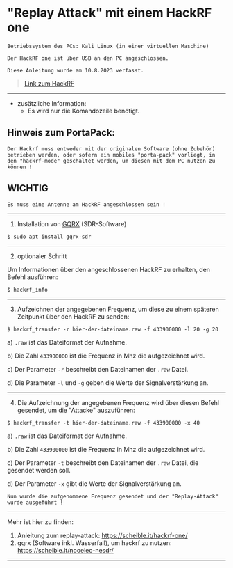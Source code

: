 # "Replay Attack" mit einem HackRF one


`Betriebssystem des PCs: Kali Linux (in einer virtuellen Maschine)`

`Der HackRF one ist über USB an den PC angeschlossen.`

`Diese Anleitung wurde am 10.8.2023 verfasst.`


> [Link zum HackRF](https://greatscottgadgets.com/hackrf/one/)


----------------------------------------------------------------------------------------------------------------


- zusätzliche Information:
	- Es wird nur die Komandozeile benötigt.


## Hinweis zum PortaPack:
`Der Hackrf muss entweder mit der originalen Software (ohne Zubehör) betrieben werden, oder sofern ein mobiles "porta-pack" vorliegt,
in den "hackrf-mode" geschaltet werden, um diesen mit dem PC nutzen zu können !`

## WICHTIG
`Es muss eine Antenne am HackRF angeschlossen sein !`


----------------------------------------------------------------------------------------------------------------


1. Installation von [GQRX](https://www.gqrx.dk/) (SDR-Software)

```
$ sudo apt install gqrx-sdr
```


----------------------------------------------------------------------------------------------------------------


2. optionaler Schritt

Um Informationen über den angeschlossenen HackRF zu erhalten, den Befehl ausführen:

```
$ hackrf_info
```


----------------------------------------------------------------------------------------------------------------


3. Aufzeichnen der angegebenen Frequenz, um diese zu einem späteren Zeitpunkt über den HackRF zu senden:

```
$ hackrf_transfer -r hier-der-dateiname.raw -f 433900000 -l 20 -g 20
```

a) `.raw` ist das Dateiformat der Aufnahme.

b) Die Zahl `433900000` ist die Frequenz in Mhz die aufgezeichnet wird.

c) Der Parameter `-r` beschreibt den Dateinamen der `.raw` Datei.

d) Die Parameter `-l` und `-g` geben die Werte der Signalverstärkung an.


----------------------------------------------------------------------------------------------------------------


4. Die Aufzeichnung der angegebenen Frequenz wird über diesen Befehl gesendet, um die "Attacke" auszuführen:

```
$ hackrf_transfer -t hier-der-dateiname.raw -f 433900000 -x 40
```

a) `.raw` ist das Dateiformat der Aufnahme.

b) Die Zahl `433900000` ist die Frequenz in Mhz die aufgezeichnet wird.

c) Der Parameter `-t` beschreibt den Dateinamen der `.raw` Datei, die gesendet werden soll.

d) Der Parameter `-x` gibt die Werte der Signalverstärkung an.



`Nun wurde die aufgenommene Frequenz gesendet und der "Replay-Attack" wurde ausgeführt !`




----------------------------------------------------------------------------------------------------------------

Mehr ist hier zu finden:

1) Anleitung zum replay-attack: https://scheible.it/hackrf-one/
2) gqrx (Software inkl. Wasserfall), um hackrf zu nutzen: https://scheible.it/nooelec-nesdr/

----------------------------------------------------------------------------------------------------------------
